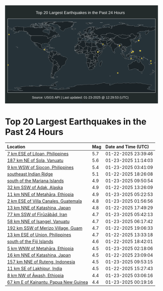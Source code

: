 ![Map](./map.png)

# Top 20 Largest Earthquakes in the Past 24 Hours

| Location | Mag | Date and Time (UTC) |
|:---|:---|:---|
| [7 km ESE of Liloan, Philippines](https://earthquake.usgs.gov/earthquakes/eventpage/us6000plql) | 5.7 | 01-22-2025 23:39:46 |
| [187 km NE of Sola, Vanuatu](https://earthquake.usgs.gov/earthquakes/eventpage/us6000plst) | 5.6 | 01-23-2025 11:14:03 |
| [9 km WSW of Siocon, Philippines](https://earthquake.usgs.gov/earthquakes/eventpage/us6000plrc) | 5.4 | 01-23-2025 03:41:09 |
| [southeast Indian Ridge](https://earthquake.usgs.gov/earthquakes/eventpage/us6000plnf) | 5.1 | 01-22-2025 18:26:08 |
| [south of the Mariana Islands](https://earthquake.usgs.gov/earthquakes/eventpage/us6000plsn) | 4.9 | 01-23-2025 09:50:54 |
| [32 km SSW of Adak, Alaska](https://earthquake.usgs.gov/earthquakes/eventpage/us6000plkr) | 4.9 | 01-22-2025 13:26:09 |
| [11 km NNE of Metahāra, Ethiopia](https://earthquake.usgs.gov/earthquakes/eventpage/us6000plrr) | 4.9 | 01-23-2025 05:22:53 |
| [2 km ESE of Villa Canales, Guatemala](https://earthquake.usgs.gov/earthquakes/eventpage/us6000plr3) | 4.8 | 01-23-2025 01:56:56 |
| [13 km NNE of Katashina, Japan](https://earthquake.usgs.gov/earthquakes/eventpage/us6000plms) | 4.8 | 01-22-2025 17:49:29 |
| [77 km SSW of Fīrūzābād, Iran](https://earthquake.usgs.gov/earthquakes/eventpage/us6000plru) | 4.7 | 01-23-2025 05:42:13 |
| [58 km NNE of Isangel, Vanuatu](https://earthquake.usgs.gov/earthquakes/eventpage/us6000plrx) | 4.7 | 01-23-2025 06:17:42 |
| [192 km SSW of Merizo Village, Guam](https://earthquake.usgs.gov/earthquakes/eventpage/us6000plnt) | 4.7 | 01-22-2025 19:06:33 |
| [13 km ESE of Union, Philippines](https://earthquake.usgs.gov/earthquakes/eventpage/us6000plkt) | 4.7 | 01-22-2025 13:33:18 |
| [south of the Fiji Islands](https://earthquake.usgs.gov/earthquakes/eventpage/us6000plnj) | 4.6 | 01-22-2025 18:42:01 |
| [5 km WNW of Metahāra, Ethiopia](https://earthquake.usgs.gov/earthquakes/eventpage/us6000plr5) | 4.5 | 01-23-2025 02:18:06 |
| [16 km NNE of Katashina, Japan](https://earthquake.usgs.gov/earthquakes/eventpage/us6000plqf) | 4.5 | 01-22-2025 23:09:04 |
| [157 km NNE of Ruteng, Indonesia](https://earthquake.usgs.gov/earthquakes/eventpage/us6000plsl) | 4.5 | 01-23-2025 09:53:15 |
| [11 km SE of Lakhipur, India](https://earthquake.usgs.gov/earthquakes/eventpage/us6000pll1) | 4.5 | 01-22-2025 15:27:43 |
| [8 km NW of Āwash, Ethiopia](https://earthquake.usgs.gov/earthquakes/eventpage/us6000plra) | 4.4 | 01-23-2025 03:06:16 |
| [67 km E of Kainantu, Papua New Guinea](https://earthquake.usgs.gov/earthquakes/eventpage/us6000plqp) | 4.4 | 01-23-2025 00:19:16 |
